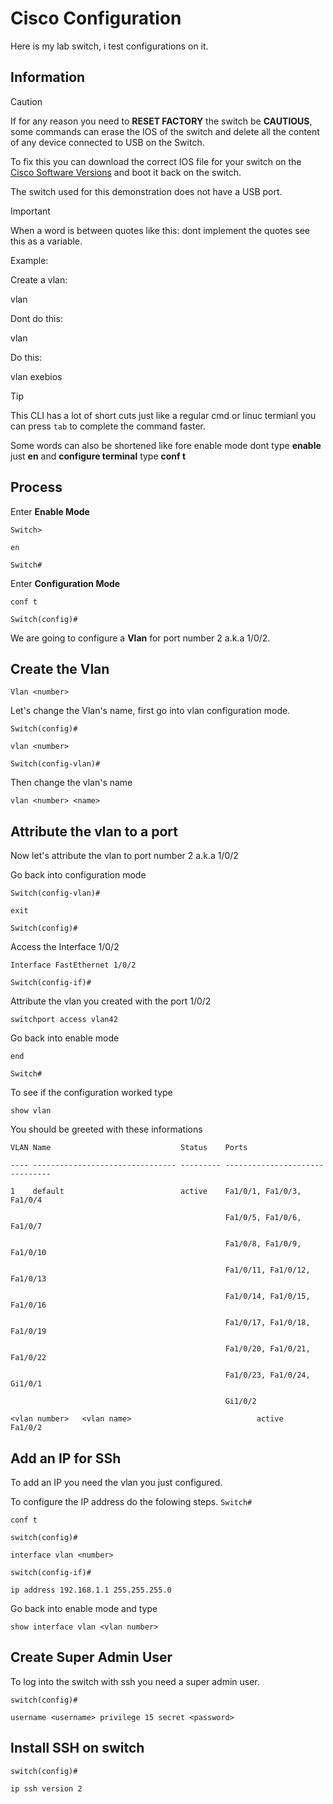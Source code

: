 # Cisco Configuration
Here is my lab switch, i test configurations on it.
## Information

>[!caution]
>If for any reason you need to **RESET FACTORY** the switch be **CAUTIOUS**, some commands can erase the IOS of the switch and delete all the content of any device connected to USB on the Switch.
>
>To fix this you can download the correct IOS file for your switch on the [Cisco Software Versions](https://software.cisco.com/research/home?pid=&sid=&cr=) and boot it back on the switch.
>
>The switch used for this demonstration does not have a USB port.

>[!important]
>When a word is between quotes like this: <example> dont implement the quotes see this as a variable.
>
>Example:
>
>Create a vlan:
>
>vlan <name>
>
>Dont do this:
>
>vlan <exebios>
>
>Do this:
>
>vlan exebios

>[!tip]
>This CLI has a lot of short cuts just like a regular cmd or linuc termianl you can press `tab` to complete the command faster.
>
>Some words can also be shortened like fore enable mode dont type **enable** just **en** and **configure terminal** type **conf t**
## Process
Enter **Enable Mode**

`Switch>`
```
en
```
`Switch#`

Enter **Configuration Mode**
```
conf t
```
`Switch(config)#`

We are going to configure a **Vlan** for port number 2 a.k.a 1/0/2.

## Create the **Vlan**

```
Vlan <number>
```

Let's change the Vlan's name, first go into vlan configuration mode.

`Switch(config)#`
```
vlan <number>
```

`Switch(config-vlan)#`

Then change the vlan's name

```
vlan <number> <name>
```
## Attribute the vlan to a port
Now let's attribute the vlan to port number 2 a.k.a 1/0/2

Go back into configuration mode

`Switch(config-vlan)#`
```
exit
```
`Switch(config)#`

Access the Interface 1/0/2
```
Interface FastEthernet 1/0/2
```
`Switch(config-if)#`

Attribute the vlan you created with the port 1/0/2

```
switchport access vlan42
```

Go back into enable mode

```
end
```
`Switch#`

To see if the configuration worked type

```
show vlan
```
You should be greeted with these informations

```
VLAN Name                             Status    Ports

---- -------------------------------- --------- -------------------------------

1    default                          active    Fa1/0/1, Fa1/0/3, Fa1/0/4

                                                Fa1/0/5, Fa1/0/6, Fa1/0/7

                                                Fa1/0/8, Fa1/0/9, Fa1/0/10

                                                Fa1/0/11, Fa1/0/12, Fa1/0/13

                                                Fa1/0/14, Fa1/0/15, Fa1/0/16

                                                Fa1/0/17, Fa1/0/18, Fa1/0/19

                                                Fa1/0/20, Fa1/0/21, Fa1/0/22

                                                Fa1/0/23, Fa1/0/24, Gi1/0/1

                                                Gi1/0/2

<vlan number>   <vlan name>                            active    Fa1/0/2
```

## Add an IP for SSh
To add an IP you need the vlan you just configured.

To configure the IP address do the folowing steps.
`Switch#`

```
conf t
```
`switch(config)#`

```
interface vlan <number>
```
`switch(config-if)#`

```
ip address 192.168.1.1 255.255.255.0
```

Go back into enable mode and type

```
show interface vlan <vlan number>
```
## Create Super Admin User

To log into the switch with ssh you need a super admin user.

`switch(config)#`
```
username <username> privilege 15 secret <password>
```

## Install SSH on switch

`switch(config)#`

```
ip ssh version 2
```
